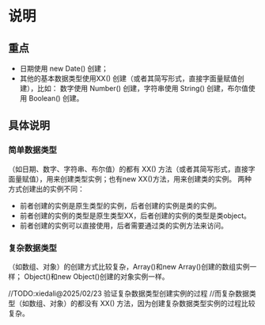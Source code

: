 # 说明
## 重点
- 日期使用 new Date() 创建；
- 其他的基本数据类型使用XX() 创建（或者其简写形式，直接字面量赋值创建），比如：
数字使用 Number() 创建，字符串使用 String() 创建，布尔值使用 Boolean() 创建。

## 具体说明
### 简单数据类型
（如日期、数字、字符串、布尔值）的都有 XX() 方法（或者其简写形式，直接字面量赋值），用来创建类型实例；也有new XX()方法，用来创建类的实例。
两种方式创建出的实例不同：
- 前者创建的实例是原生类型的实例，后者创建的实例是类的实例。
- 前者创建的实例的类型是原生类型XX，后者创建的实例的类型是类object。
- 前者创建的实例可以直接使用，后者需要通过类的实例方法来访问。

### 复杂数据类型
（如数组、对象）的创建方式比较复杂，Array()和new Array()创建的数组实例一样；
Object()和new Object()创建的对象实例一样。


//TODO:xiedali@2025/02/23 验证复杂数据类型创建实例的过程
//而复杂数据类型（如数组、对象）的都没有 XX() 方法，因为创建复杂数据类型实例的过程比较复杂。
